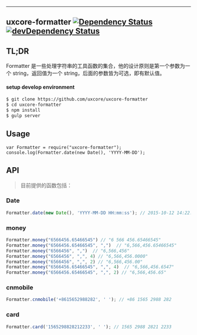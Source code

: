 ---

## uxcore-formatter [![Dependency Status](http://img.shields.io/david/uxcore/uxcore-formatter.svg?style=flat-square)](https://david-dm.org/uxcore/uxcore-formatter) [![devDependency Status](http://img.shields.io/david/dev/uxcore/uxcore-formatter.svg?style=flat-square)](https://david-dm.org/uxcore/uxcore-formatter#info=devDependencies) 

## TL;DR

Formatter 是一些处理字符串的工具函数的集合，他的设计原则是第一个参数为一个 string，返回值为一个 string，后面的参数皆为可选，即有默认值。

#### setup develop environment

```sh
$ git clone https://github.com/uxcore/uxcore-formatter
$ cd uxcore-formatter
$ npm install
$ gulp server
```

## Usage
```
var Formatter = require("uxcore-formatter");
console.log(Formatter.date(new Date(), 'YYYY-MM-DD');
```

## API
> 目前提供的函数包括：

### Date
```javascript
Formatter.date(new Date(), 'YYYY-MM-DD HH:mm:ss'); // 2015-10-12 14:22:16
```

### money

```javascript
Formatter.money("6566456.65466545") // "6 566 456.65466545"
Formatter.money("6566456.65466545", ",")  // "6,566,456.65466545"
Formatter.money("6566456", ",")  // "6,566,456"
Formatter.money("6566456", ",", 4) // "6,566,456.0000"
Formatter.money("6566456", ",", 2) // "6,566,456.00"
Formatter.money("6566456.65466545", ",", 4)  // "6,566,456.6547"
Formatter.money("6566456.65466545", ",", 2) // "6,566,456.65"
```

### cnmobile
```javascript
Formatter.cnmobile('+8615652988282', ' '); // +86 1565 2988 282
```

### card
```javascript
Formatter.card('1565298828212233', ' '); // 1565 2988 2821 2233
```


